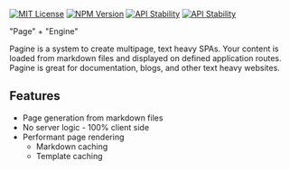 [![MIT License](https://img.shields.io/badge/license-MIT-blue.svg)]()
[![NPM Version](https://img.shields.io/npm/v/pagine.svg)]()
[![API Stability](https://img.shields.io/badge/stability-experimental-orange.svg)]()
[![API Stability](https://img.shields.io/travis/johnsylvain/pagine.svg)]()

"Page" + "Engine"

Pagine is a system to create multipage, text heavy SPAs. Your content is loaded from markdown files and displayed on defined application routes. Pagine is great for documentation, blogs, and other text heavy websites.

## Features

- Page generation from markdown files
- No server logic - 100% client side
- Performant page rendering
  - Markdown caching
  - Template caching